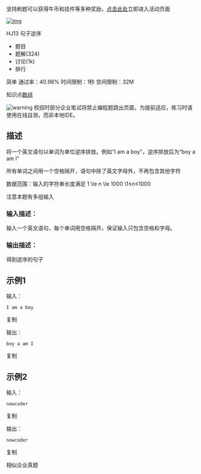坚持刷题可以获得牛币和挂件等多种奖励，[点击此处](https://www.nowcoder.com/activity/coding-2021/index/5)立即进入活动页面

[![img](https://images.nowcoder.com/images/20190529/2127843_1559099737122_3F88BB7B076585513CF6EE012F9B3096?x-oss-process=image/resize,m_mfit,h_200,w_200)](https://www.nowcoder.com/profile/2127843)

HJ13 句子逆序







- 题目
- 题解(324)
- 讨论(1k)
- 排行

简单 通过率：40.98% 时间限制：1秒 空间限制：32M

知识点[数组](https://www.nowcoder.com/exam/oj/ta?tpId=37?tag=578)

![warning](https://static.nowcoder.com/fe/file/images/web/ta/warning.png) 校招时部分企业笔试将禁止编程题跳出页面，为提前适应，练习时请使用在线自测，而非本地IDE。

## 描述

将一个英文语句以单词为单位逆序排放。例如“I am a boy”，逆序排放后为“boy a am I”

所有单词之间用一个空格隔开，语句中除了英文字母外，不再包含其他字符

数据范围：输入的字符串长度满足 1 \le n \le 1000 \1≤*n*≤1000 

注意本题有多组输入

### 输入描述：

输入一个英文语句，每个单词用空格隔开。保证输入只包含空格和字母。

### 输出描述：

得到逆序的句子

## 示例1

输入：

```
I am a boy
```

复制

输出：

```
boy a am I
```

复制

## 示例2

输入：

```
nowcoder
```

复制

输出：

```
nowcoder
```

复制

相似企业真题